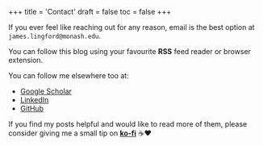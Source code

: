 +++
title = 'Contact'
draft = false
toc = false
+++

If you ever feel like reaching out for any reason, email is the best option at
`james.lingford@monash.edu`.

You can follow this blog using your favourite **RSS** feed reader or browser extension.

You can follow me elsewhere too at:

* [Google Scholar](https://scholar.google.com/citations?user=4KSRHTUAAAAJ&hl=en)
* [LinkedIn](https://www.linkedin.com/in/jameslingford/)
* [GitHub](https://github.com/jlingford)
<!-- * [Bluesky](https://bsky.app/profile/dialecticbio.bsky.social) -->

If you find my posts helpful and would like to read more of them, please consider giving
me a small tip on **[ko-fi](https://ko-fi.com/jameslingford)** ☕❤️
